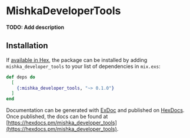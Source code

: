 # MishkaDeveloperTools

**TODO: Add description**

## Installation

If [available in Hex](https://hex.pm/docs/publish), the package can be installed
by adding `mishka_developer_tools` to your list of dependencies in `mix.exs`:

```elixir
def deps do
  [
    {:mishka_developer_tools, "~> 0.1.0"}
  ]
end
```

Documentation can be generated with [ExDoc](https://github.com/elixir-lang/ex_doc)
and published on [HexDocs](https://hexdocs.pm). Once published, the docs can
be found at [https://hexdocs.pm/mishka_developer_tools](https://hexdocs.pm/mishka_developer_tools).

